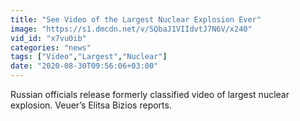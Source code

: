 ```yaml
---
title: "See Video of the Largest Nuclear Explosion Ever"
image: "https://s1.dmcdn.net/v/SQbaJ1VIIdvtJ7N6V/x240"
vid_id: "x7vu0ib"
categories: "news"
tags: ["Video","Largest","Nuclear"]
date: "2020-08-30T09:56:06+03:00"
---
```

Russian officials release formerly classified video of largest nuclear explosion. Veuer’s Elitsa Bizios reports.
